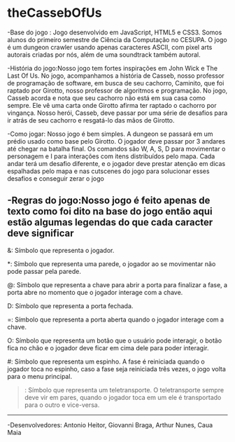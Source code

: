 # theCassebOfUs
-Base do jogo :
Jogo desenvolvido em JavaScript, HTML5 e CSS3. Somos alunos do primeiro semestre de Ciência da Computação no CESUPA. O jogo é um dungeon crawler usando apenas caracteres ASCII, com pixel arts autorais criadas por nós, além de uma soundtrack também autoral.

-História do jogo:Nosso jogo tem fortes inspirações em John Wick e The Last Of Us. No jogo, acompanhamos a história de Casseb, nosso professor de programação de software, em busca de seu cachorro, Caminito, que foi raptado por Girotto, nosso professor de algoritmos e programação. No jogo, Casseb acorda e nota que seu cachorro não está em sua casa como sempre. Ele vê uma carta onde Girotto afirma ter raptado o cachorro por vingança. Nosso herói, Casseb, deve passar por uma série de desafios para ir atrás de seu cachorro e resgatá-lo das mãos de Girotto.

-Como jogar: Nosso jogo é bem simples. A dungeon se passará em um prédio usado como base pelo Girotto. O jogador deve passar por 3 andares até chegar na batalha final. Os comandos são W, A, S, D para movimentar o personagem e I para interações com itens distribuídos pelo mapa. Cada andar terá um desafio diferente, e o jogador deve prestar atenção em dicas espalhadas pelo mapa e nas cutscenes do jogo para solucionar esses desafios e conseguir zerar o jogo

-Regras do jogo:Nosso jogo é feito apenas de texto como foi dito na base do jogo então aqui estão algumas legendas do que cada caracter deve significar
-----------------------------------------------------
&: Símbolo que representa o jogador.

*: Símbolo que representa uma parede, o jogador ao se movimentar não pode passar pela parede.

@: Símbolo que representa a chave para abrir a porta para finalizar a fase, a porta abre no momento que o jogador interage com a chave.

D: Símbolo que representa a porta fechada.

=: Símbolo que representa a porta aberta quando o jogador interage com a chave.

O: Símbolo que representa um botão que o usuário pode interagir, o botão fica no chão e o jogador deve ficar em cima dele para poder interagir.

#: Símbolo que representa um espinho. A fase é reiniciada quando o jogador toca no espinho, caso a fase seja reiniciada três vezes, o jogo volta para o menu principal.

>: Símbolo que representa um teletransporte. O teletransporte sempre deve vir em pares, quando o jogador toca em um ele é transportado para o outro e vice-versa.

-----------------------------------------------------

-Desenvolvedores: 
Antonio Heitor, 
Giovanni Braga,
Arthur Nunes, 
Caua Maia
